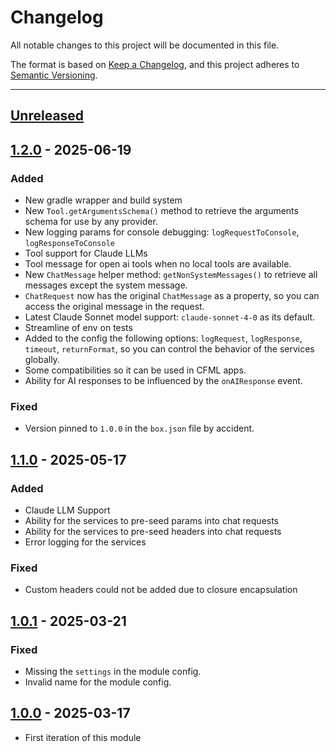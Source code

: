 # Changelog

All notable changes to this project will be documented in this file.

The format is based on [Keep a Changelog](https://keepachangelog.com/en/1.0.0/),
and this project adheres to [Semantic Versioning](https://semver.org/spec/v2.0.0.html).

* * *

## [Unreleased]

## [1.2.0] - 2025-06-19

### Added

- New gradle wrapper and build system
- New `Tool.getArgumentsSchema()` method to retrieve the arguments schema for use by any provider.
- New logging params for console debugging: `logRequestToConsole`, `logResponseToConsole`
- Tool support for Claude LLMs
- Tool message for open ai tools when no local tools are available.
- New `ChatMessage` helper method: `getNonSystemMessages()` to retrieve all messages except the system message.
- `ChatRequest` now has the original `ChatMessage` as a property, so you can access the original message in the request.
- Latest Claude Sonnet model support: `claude-sonnet-4-0` as its default.
- Streamline of env on tests
- Added to the config the following options: `logRequest`, `logResponse`, `timeout`, `returnFormat`, so you can control the behavior of the services globally.
- Some compatibilities so it can be used in CFML apps.
- Ability for AI responses to be influenced by the `onAIResponse` event.

### Fixed

- Version pinned to `1.0.0` in the `box.json` file by accident.

## [1.1.0] - 2025-05-17

### Added

- Claude LLM Support
- Ability for the services to pre-seed params into chat requests
- Ability for the services to pre-seed headers into chat requests
- Error logging for the services

### Fixed

- Custom headers could not be added due to closure encapsulation

## [1.0.1] - 2025-03-21

### Fixed

- Missing the `settings` in the module config.
- Invalid name for the module config.

## [1.0.0] - 2025-03-17

- First iteration of this module

[Unreleased]: https://github.com/ortus-boxlang/bx-ai/compare/v1.2.0...HEAD

[1.2.0]: https://github.com/ortus-boxlang/bx-ai/compare/v1.1.0...v1.2.0

[1.1.0]: https://github.com/ortus-boxlang/bx-ai/compare/v1.0.1...v1.1.0

[1.0.1]: https://github.com/ortus-boxlang/bx-ai/compare/v1.0.0...v1.0.1

[1.0.0]: https://github.com/ortus-boxlang/bx-ai/compare/75d7de99df83fbf553920bec4c601f825506820a...v1.0.0
